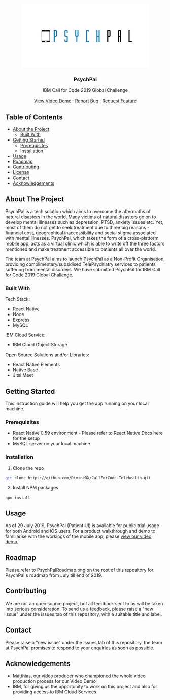 <!-- PROJECT LOGO -->
<br />
<p align="center">
  <a href="https://github.com/othneildrew/Best-README-Template">
    <img src="frontendapp/src/Images/psychpal.jpg" width="400" height="200">
  </a>

  <h3 align="center">PsychPal</h3>

  <p align="center">
    IBM Call for Code 2019 Global Challenge
    <br />
    <br />
    <a href="https://www.youtube.com/watch?v=IZW6IxCt-XQ&feature=youtu.be">View Video Demo</a>
    ·
    <a href="https://github.com/DivineDX/CallForCode-Telehealth/issues">Report Bug</a>
    ·
    <a href="https://github.com/DivineDX/CallForCode-Telehealth/issues">Request Feature</a>
  </p>
</p>



<!-- TABLE OF CONTENTS -->
## Table of Contents

* [About the Project](#about-the-project)
  * [Built With](#built-with)
* [Getting Started](#getting-started)
  * [Prerequisites](#prerequisites)
  * [Installation](#installation)
* [Usage](#usage)
* [Roadmap](#roadmap)
* [Contributing](#contributing)
* [License](#license)
* [Contact](#contact)
* [Acknowledgements](#acknowledgements)



<!-- ABOUT THE PROJECT -->
## About The Project

PsychPal is a tech solution which aims to overcome the aftermaths of natural disasters in the world. Many victims of natural disasters go on to develop mental illnesses such as depression, PTSD, anxiety issues etc. Yet, most of them do not get to seek treatment due to three big reasons - financial cost, geographical inaccessibility and social stigma associated with mental illnesses. PsychPal, which takes the form of a cross-platform mobile app, acts as a virtual clinic which is able to write off the three factors mentioned and make treatment accessible to patients all over the world. 

The team at PsychPal aims to launch PsychPal as a Non-Profit Organisation, providing complimentary/subsidised TelePsychiatry services to patients suffering from mental disorders. We have submitted PsychPal for IBM Call for Code 2019 Global Challenge.

### Built With

Tech Stack:
* React Native
* Node
* Express
* MySQL

IBM Cloud Service:
* IBM Cloud Object Storage

Open Source Solutions and/or Libraries:
* React Native Elements
* Native Base
* Jitsi Meet

<!-- GETTING STARTED -->
## Getting Started

This instruction guide will help you get the app running on your local machine.

### Prerequisites

* React Native 0.59 environment - Please refer to React Native Docs here for the setup
* MySQL server on your local machine

### Installation

1. Clone the repo
```sh
git clone https://github.com/DivineDX/CallForCode-Telehealth.git
```
2. Install NPM packages
```sh
npm install
```



<!-- USAGE EXAMPLES -->
## Usage

As of 29 July 2019, PsychPal (Patient UI) is available for public trial usage for both Android and iOS users. For a product walkthrough and demo to familiarise with the workings of the mobile app, please <a href="https://www.youtube.com/watch?v=IZW6IxCt-XQ&feature=youtu.be">view our video demo.</a>


<!-- ROADMAP -->
## Roadmap

Please refer to PsychPalRoadmap.png on the root of this repository for PsychPal's roadmap from July till end of 2019.


<!-- CONTRIBUTING -->
## Contributing

We are not an open source project, but all feedback sent to us will be taken into serious consideration. 
To send us a feedback, please raise a "new issue" under the issues tab of this repository, with a suitable title and label.

<!-- CONTACT -->
## Contact

Please raise a "new issue" under the issues tab of this repository, the team at PsychPal promises to respond to your enquiries as soon as possible.


<!-- ACKNOWLEDGEMENTS -->
## Acknowledgements

* Matthias, our video producer who championed the whole video production process for our Video Demo
* IBM, for giving us the opportunity to work on this project and also for providing access to IBM Cloud Services

